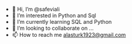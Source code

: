 - 👋 Hi, I’m @safeviali
- 👀 I’m interested in Python and Sql
- 🌱 I’m currently learning SQL and Python
- 💞️ I’m looking to collaborate on ...
- 📫 How to reach me alasturk1923@gmail.com

<!---
safeviali/safeviali is a ✨ special ✨ repository because its `README.md` (this file) appears on your GitHub profile.
You can click the Preview link to take a look at your changes.
--->
